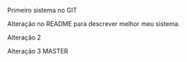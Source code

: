 Primeiro sistema no GIT

Alteração no README para descrever melhor meu sistema.

Alteração 2

Alteração 3 MASTER